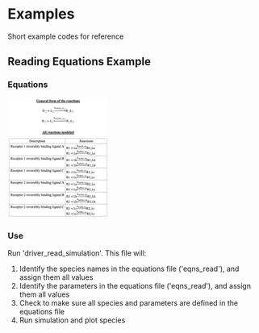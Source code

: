 # Examples
Short example codes for reference

## Reading Equations Example
### Equations
<img src="https://github.com/wanguicodes/Examples/blob/14375f8c1bcf68dde888f077b0320dbf1642df1f/Read_Equations/reactions_modeled_in_eqns_read.jpg" alt="reactions" width="200"/>

### Use
Run 'driver_read_simulation'. This file will:
1. Identify the species names in the equations file ('eqns_read'), and assign them all values 
2. Identify the parameters in the equations file ('eqns_read'), and assign them all values
3. Check to make sure all species and parameters are defined in the equations file 
4. Run simulation and plot species

